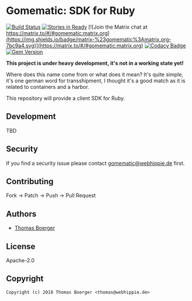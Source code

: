 # Gomematic: SDK for Ruby

[![Build Status](http://github.dronehippie.de/api/badges/gomematic/gomematic-ruby/status.svg)](http://github.dronehippie.de/gomematic/gomematic-ruby)
[![Stories in Ready](https://badge.waffle.io/gomematic/gomematic-api.svg?label=ready&title=Ready)](http://waffle.io/gomematic/gomematic-api)
[![Join the Matrix chat at https://matrix.to/#/#gomematic:matrix.org](https://img.shields.io/badge/matrix-%23gomematic%3Amatrix.org-7bc9a4.svg)](https://matrix.to/#/#gomematic:matrix.org)
[![Codacy Badge](https://api.codacy.com/project/badge/Grade/09ea59d774a94a4ab35ecfc14aed5720)](https://www.codacy.com/app/gomematic/gomematic-ruby?utm_source=github.com&amp;utm_medium=referral&amp;utm_content=gomematic/gomematic-ruby&amp;utm_campaign=Badge_Grade)
[![Gem Version](https://badge.fury.io/rb/gomematic.svg)](https://badge.fury.io/rb/gomematic)

**This project is under heavy development, it's not in a working state yet!**

Where does this name come from or what does it mean? It's quite simple, it's one german word for transshipment, I thought it's a good match as it is related to containers and a harbor.

This repository will provide a client SDK for Ruby.


## Development

TBD


## Security

If you find a security issue please contact gomematic@webhippie.de first.


## Contributing

Fork -> Patch -> Push -> Pull Request


## Authors

* [Thomas Boerger](https://github.com/tboerger)


## License

Apache-2.0


## Copyright

```
Copyright (c) 2018 Thomas Boerger <thomas@webhippie.de>
```
